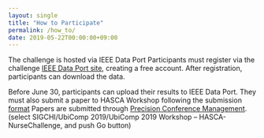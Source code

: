 ```yaml
---
layout: single
title: "How to Participate"
permalink: /how_to/
date: 2019-05-22T00:00:00+09:00
---
```


The challenge is hosted via IEEE Data Port
Participants must register via the challenge [IEEE Data Port site](http://ieee-dataport.org/competitions/nurse-care-activity-recognition-challenge), creating a free account. 
After registration, participants can download the data.  

Before June 30, participants can upload their results to IEEE Data Port. 
They must also submit a paper to HASCA Workshop following the submission [format](http://hasca2019.hasc.jp/cfp/index.html)
Papers are submitted through [Precision Conference Management](https://new.precisionconference.com/submissions). 
(select SIGCHI/UbiComp 2019/UbiComp 2019 Workshop – HASCA-NurseChallenge, and push Go button) 